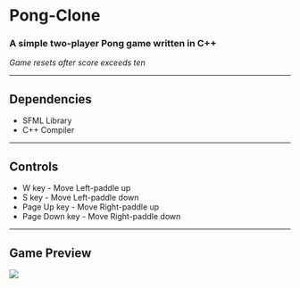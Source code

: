 # Pong-Clone

### A simple two-player Pong game written in C++
*Game resets after score exceeds ten*

---

## Dependencies
- SFML Library
- C++ Compiler

---

## Controls
- W key  - Move Left-paddle up
- S key  - Move Left-paddle down
- Page Up key - Move Right-paddle up
- Page Down key - Move Right-paddle down


---

## Game Preview

![](https://github.com/Karansemwal/Pong-Clone/img/Pong_game_clip.gif)